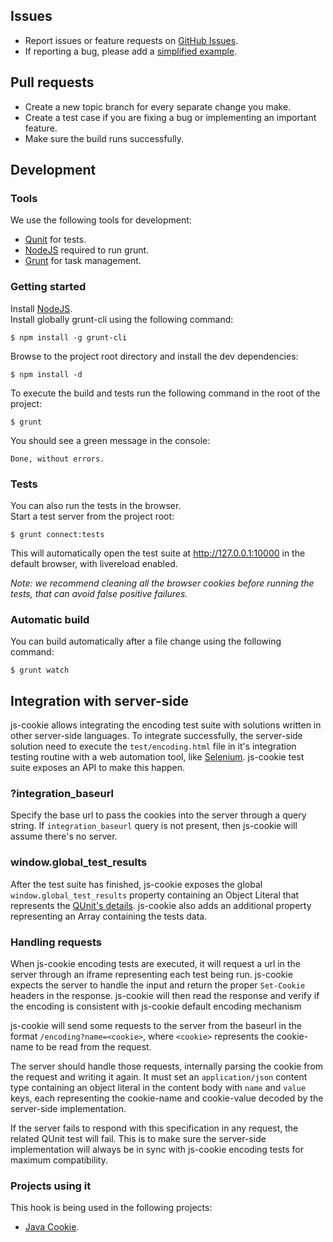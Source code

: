 ## Issues

- Report issues or feature requests on [GitHub Issues](https://github.com/js-cookie/js-cookie/issues).
- If reporting a bug, please add a [simplified example](http://sscce.org/).

## Pull requests
- Create a new topic branch for every separate change you make.
- Create a test case if you are fixing a bug or implementing an important feature.
- Make sure the build runs successfully.

## Development

### Tools
We use the following tools for development:

- [Qunit](http://qunitjs.com/) for tests.
- [NodeJS](http://nodejs.org/download/) required to run grunt.
- [Grunt](http://gruntjs.com/getting-started) for task management.

### Getting started 
Install [NodeJS](http://nodejs.org/).  
Install globally grunt-cli using the following command:

    $ npm install -g grunt-cli

Browse to the project root directory and install the dev dependencies:

    $ npm install -d

To execute the build and tests run the following command in the root of the project:

    $ grunt

You should see a green message in the console:

    Done, without errors.

### Tests
You can also run the tests in the browser.  
Start a test server from the project root:

    $ grunt connect:tests

This will automatically open the test suite at http://127.0.0.1:10000 in the default browser, with livereload enabled.

_Note: we recommend cleaning all the browser cookies before running the tests, that can avoid false positive failures._

### Automatic build
You can build automatically after a file change using the following command:

    $ grunt watch

## Integration with server-side

js-cookie allows integrating the encoding test suite with solutions written in other server-side languages. To integrate successfully, the server-side solution need to execute the `test/encoding.html` file in it's integration testing routine with a web automation tool, like [Selenium](http://www.seleniumhq.org/). js-cookie test suite exposes an API to make this happen.

### ?integration_baseurl

Specify the base url to pass the cookies into the server through a query string. If `integration_baseurl` query is not present, then js-cookie will assume there's no server.

### window.global_test_results

After the test suite has finished, js-cookie exposes the global `window.global_test_results` property containing an Object Literal that represents the [QUnit's details](http://api.qunitjs.com/QUnit.done/). js-cookie also adds an additional property representing an Array containing the tests data.

### Handling requests

When js-cookie encoding tests are executed, it will request a url in the server through an iframe representing each test being run. js-cookie expects the server to handle the input and return the proper `Set-Cookie` headers in the response. js-cookie will then read the response and verify if the encoding is consistent with js-cookie default encoding mechanism

js-cookie will send some requests to the server from the baseurl in the format `/encoding?name=<cookie>`, where `<cookie>` represents the cookie-name to be read from the request.

The server should handle those requests, internally parsing the cookie from the request and writing it again. It must set an `application/json` content type containing an object literal in the content body with `name` and `value` keys, each representing the cookie-name and cookie-value decoded by the server-side implementation.

If the server fails to respond with this specification in any request, the related QUnit test will fail. This is to make sure the server-side implementation will always be in sync with js-cookie encoding tests for maximum compatibility.

### Projects using it

This hook is being used in the following projects:

* [Java Cookie](https://github.com/js-cookie/java-cookie).
